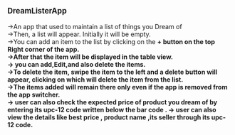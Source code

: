 <b><big> DreamListerApp </big></b><br><br>
->An app that used to maintain  a list of things you Dream of <br>
 ->Then, a list will appear. Initially it will be empty.<br>
->You can add an item to the list by clicking on the <b>+<b> button on the top Right corner of the app.<br>
->After that the item will be displayed in the table view.<br>
-> you can add,Edit,and also delete the items. <br>
->To delete the item, swipe the item to the left and a delete button will appear, clicking on which will delete the item from the list.<br>
->The items added will remain there only even if the app is removed from the app switcher.<br>
-> user can also check the expected price of product you dream of by entering its upc-12 code written below the bar code .
-> user can also view the details like best price , product name ,its seller through its upc-12  code.


